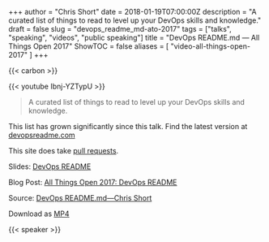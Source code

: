 +++
author = "Chris Short"
date = 2018-01-19T07:00:00Z
description = "A curated list of things to read to level up your DevOps skills and knowledge."
draft = false
slug = "devops_readme_md-ato-2017"
tags = ["talks", "speaking", "videos", "public speaking"]
title = "DevOps README.md — All Things Open 2017"
ShowTOC = false
aliases = [
    "video-all-things-open-2017"
]
+++

{{< carbon >}}

{{< youtube Ibnj-YZTypU >}}

> A curated list of things to read to level up your DevOps skills and knowledge.

This list has grown significantly since this talk. Find the latest version at [devopsreadme.com](https://devopsreadme.com/)  

This site does take [pull requests](https://github.com/chris-short/devopsreadme.com).

Slides: [DevOps README](https://speakerdeck.com/chrisshort/devops-readme-dot-md)

Blog Post: [All Things Open 2017: DevOps README](/all-things-open-2017-devops-readme/)

Source: [DevOps README.md—Chris Short](https://youtu.be/Ibnj-YZTypU)

Download as [MP4](https://shortcdn.com/chrisshort/DevOps-README.md-Chris-Short.mp4)

{{< speaker >}}


